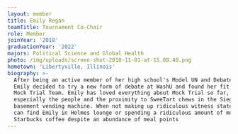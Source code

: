 ```yaml
---
layout: member
title: Emily Regan
teamTitle: Tournament Co-Chair
role: Member
joinYear: '2018'
graduationYear: '2022'
majors: Political Science and Global Health
photo: /img/uploads/screen-shot-2018-11-01-at-15.08.40.png
hometown: 'Libertyville, Illinois'
biography: >-
  After being an active member of her high school's Model UN and Debate teams,
  Emily decided to try a new form of debate at WashU and found her fit with the
  Mock Trial Team. Emily has loved everything about Mock Trial so far,
  especially the people and the proximity to SweeTart chews in the Siegle
  basement vending machine. When not making up ridiculous witness statements you
  can find Emily in Holmes lounge or spending a ridiculous amount of money on
  Starbucks coffee despite an abundance of meal points
---
```


